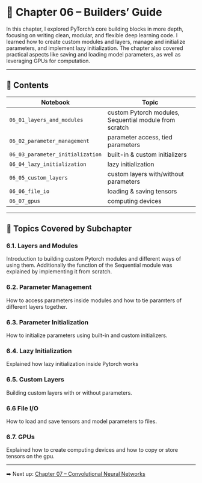 # 📘 Chapter 06 – Builders’ Guide

In this chapter, I explored PyTorch’s core building blocks in more depth, focusing on writing clean, modular, and flexible deep learning code. I learned how to create custom modules and layers, manage and initialize parameters, and implement lazy initialization. The chapter also covered practical aspects like saving and loading model parameters, as well as leveraging GPUs for computation.

---

## 📂 Contents

| Notebook | Topic |
|----------|-------|
| `06_01_layers_and_modules` | custom Pytorch modules, Sequential module from scratch |
| `06_02_parameter_management` | parameter access, tied parameters |
| `06_03_parameter_initialization` | built-in & custom initializers |
| `06_04_lazy_initialization` | lazy initialization |
| `06_05_custom_layers` | custom layers with/without parameters |
| `06_06_file_io` | loading & saving tensors |
| `06_07_gpus` | computing devices |

---

## 📌 Topics Covered by Subchapter

### 6.1. Layers and Modules

Introduction to building custom Pytorch modules and different ways of using them. Additionally the function of the Sequential module was explained by implementing it from scratch.

### 6.2. Parameter Management

How to access parameters inside modules and how to tie paramters of different layers together.

### 6.3. Parameter Initialization

How to initialize parameters using built-in and custom initializers.

### 6.4. Lazy Initialization

Explained how lazy initialization inside Pytorch works

### 6.5. Custom Layers

Building custom layers with or without parameters.

### 6.6 File I/O

How to load and save tensors and model parameters to files.

### 6.7. GPUs

Explained how to create computing devices and how to copy or store tensors on the gpu.

---

➡️ Next up: [Chapter 07 – Convolutional Neural Networks](../chapter_07_convolutional_neural_networks/)
